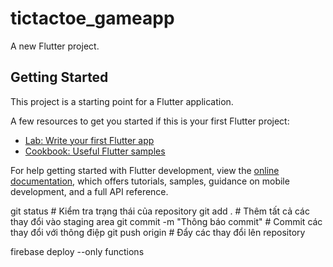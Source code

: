 # tictactoe_gameapp

A new Flutter project.

## Getting Started

This project is a starting point for a Flutter application.

A few resources to get you started if this is your first Flutter project:

- [Lab: Write your first Flutter app](https://docs.flutter.dev/get-started/codelab)
- [Cookbook: Useful Flutter samples](https://docs.flutter.dev/cookbook)

For help getting started with Flutter development, view the
[online documentation](https://docs.flutter.dev/), which offers tutorials,
samples, guidance on mobile development, and a full API reference.

git status                   # Kiểm tra trạng thái của repository
git add .                    # Thêm tất cả các thay đổi vào staging area
git commit -m "Thông báo commit" # Commit các thay đổi với thông điệp
git push origin <branch-name> # Đẩy các thay đổi lên repository

firebase deploy --only functions